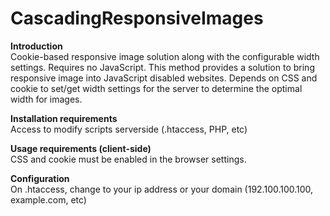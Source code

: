 CascadingResponsiveImages
=========================
<b>Introduction</b><br />
Cookie-based responsive image solution along with the configurable width settings. Requires no JavaScript. This method provides a solution to bring responsive image into JavaScript disabled websites. Depends on CSS and cookie to set/get width settings for the server to determine the optimal width for images.

<b>Installation requirements</b><br />
Access to modify scripts serverside (.htaccess, PHP, etc)

<b>Usage requirements (client-side)</b><br />
CSS and cookie must be enabled in the browser settings.

<b>Configuration</b><br />
On .htaccess, change <your domain> to your ip address or your domain (192.100.100.100, example.com, etc)
</code>

